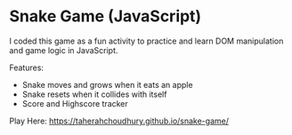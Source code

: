 # Snake Game (JavaScript)

I coded this game as a fun activity to practice and learn DOM manipulation and game logic in JavaScript.

Features:
- Snake moves and grows when it eats an apple
- Snake resets when it collides with itself
- Score and Highscore tracker

Play Here: https://taherahchoudhury.github.io/snake-game/
